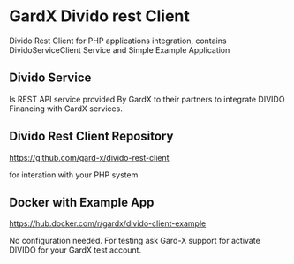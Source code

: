 # GardX Divido rest Client
Divido Rest Client for PHP applications integration, 
contains DividoServiceClient Service and Simple Example Application

## Divido Service
Is REST API service provided By GardX to their partners to integrate DIVIDO Financing 
with GardX services.


## Divido Rest Client Repository

https://github.com/gard-x/divido-rest-client

for interation with your PHP system

## Docker with Example App

https://hub.docker.com/r/gardx/divido-client-example

No configuration needed. For testing ask Gard-X support for activate DIVIDO for your GardX test account.
 